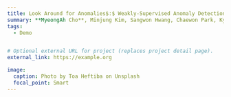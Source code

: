 ```yaml
---
title: Look Around for Anomalies$:$ Weakly-Supervised Anomaly Detection via Context-Motion Relational Learning
summary: **MyeongAh Cho**, Minjung Kim, Sangwon Hwang, Chaewon Park, Kyungjae Lee, Sangyoun Lee
tags:
  - Demo


# Optional external URL for project (replaces project detail page).
external_link: https://example.org

image:
  caption: Photo by Toa Heftiba on Unsplash
  focal_point: Smart
---
```

